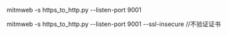  mitmweb -s https_to_http.py  --listen-port  9001 


mitmweb -s https_to_http.py  --listen-port  9001   --ssl-insecure    //不验证证书